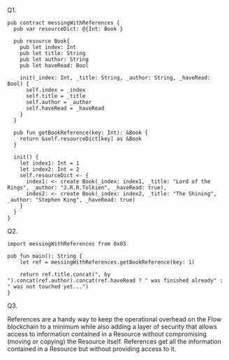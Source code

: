 Q1.

    pub contract messingWithReferences {
      pub var resourceDict: @{Int: Book }

      pub resource Book{
        pub let index: Int
        pub let title: String
        pub let author: String
        pub let haveRead: Bool

        init(_index: Int, _title: String, _author: String, _haveRead: Bool) {
          self.index = _index
          self.title = _title
          self.author = _author
          self.haveRead = _haveRead
        }
      }

      pub fun getBookReference(key: Int): &Book {
        return &self.resourceDict[key] as &Book
      }

      init() {
        let index1: Int = 1
        let index2: Int = 2
        self.resourceDict <- { 
          index1: <- create Book(_index: index1, _title: "Lord of the Rings", _author: "J.R.R.Tolkien", _haveRead: true),
          index2: <- create Book(_index: index2, _title: "The Shining", _author: "Stephen King", _haveRead: true)
        }
      }
    }
    
Q2.

    import messingWithReferences from 0x03

    pub fun main(): String {
        let ref = messingWithReferences.getBookReference(key: 1)

        return ref.title.concat(", by ").concat(ref.author).concat(ref.haveRead ? " was finished already" : " was not touched yet...")
    }
    
Q3.

References are a handy way to keep the operational overhead on the Flow blockchain to a minimum while also adding a layer of security that allows access to information contained in a Resource without compromising (moving or copying) the Resource itself. References get all the information contained in a Resource but without providing access to it.
